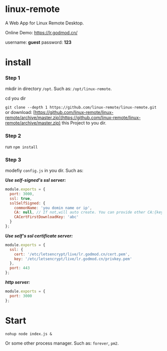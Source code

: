 # linux-remote
A Web App for Linux Remote Desktop.

Online Demo: https://lr.godmod.cn/

username: <b>guest</b>  password: <b>123</b>
# install
### Step 1
mkdir in directory `/opt`. Such as: `/opt/linux-remote`.

cd you dir

`git clone --depth 1 https://github.com/linux-remote/linux-remote.git` 
or download:
[https://github.com/linux-remote/linux-remote/archive/master.zip](https://github.com/linux-remote/linux-remote/archive/master.zip)
this Project to you dir.
### Step 2
run `npm install`
### Step 3
modefiy  `config.js` in you dir. Such as:

***Use self-signed's ssl server:***
```js
module.exports = {
  port: 3000,
  ssl: true,
  sslSelfSigned: {
    commonName: 'you domin name or ip',
    CA: null, // If not,will auto create. You can provide other CA:{key: 'somepath', cert: 'somepath'}
    CACertFirstDownloadKey: 'abc'
  }
};
```

***Use self's ssl certificate server:***
```js
module.exports = {
  ssl: {
    cert: '/etc/letsencrypt/live/lr.godmod.cn/cert.pem',
    key: '/etc/letsencrypt/live/lr.godmod.cn/privkey.pem'
  },
  port: 443
};
```

***http server:***
```js
module.exports = {
  port: 3000
};
```
# Start
`nohup node index.js &`

Or some other process manager. Such as: `forever`, `pm2`.
